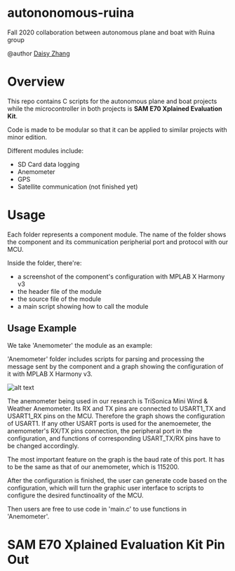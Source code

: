 # autononomous-ruina
Fall 2020 collaboration between autonomous plane and boat with Ruina group

@author [Daisy Zhang](mailto:dz298@cornell.edu?subject=[GitHub]%20Source%20Han%20Sans)

# Overview
This repo contains C scripts for the autonomous plane and boat projects while 
the microcontroller in both projects is **SAM E70 Xplained Evaluation Kit**.

Code is made to be modular so that it can be applied to similar projects with minor edition. 

Different modules include:
- SD Card data logging 
- Anemometer
- GPS
- Satellite communication (not finished yet)

# Usage
Each folder represents a component module. The name of the folder shows the component and its communication peripherial port and protocol with our MCU. 

Inside the folder, there're:
- a screenshot of the component's configuration with MPLAB X Harmony v3
- the header file of the module
- the source file of the module
- a main script showing how to call the module


## Usage Example
We take 'Anemometer' the module as an example:

'Anemometer' folder includes scripts for parsing and processing the message sent by the component and a graph showing the configuration of it with MPLAB X Harmony v3.  

![alt text](https://github.com/cec272/autononomous-ruina/blob/master/Anemometer%20(USART)/USART1%20config%20for%20Anemometer.png)

The anemometer being used in our research is TriSonica Mini Wind & Weather Anemometer. Its RX and TX pins are connected to USART1_TX and USART1_RX pins on the MCU. Therefore the graph shows the configuration of USART1. If any other USART ports is used for the anemoemeter, the anemometer's RX/TX pins connection, the peripheral port in the configuration, and functions of corresponding USART_TX/RX pins have to be changed accordingly. 

The most important feature on the graph is the baud rate of this port. It has to be the same as that of our anemometer, which is 115200. 

After the configuration is finished, the user can generate code based on the configuration, which will turn the graphic user interface to scripts to configure the desired functinoality of the MCU. 

Then users are free to use code in 'main.c' to use functions in 'Anemometer'.

# SAM E70 Xplained Evaluation Kit Pin Out



